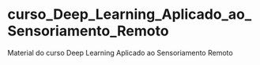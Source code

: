 # curso_Deep_Learning_Aplicado_ao_Sensoriamento_Remoto
Material do curso Deep Learning Aplicado ao Sensoriamento Remoto
